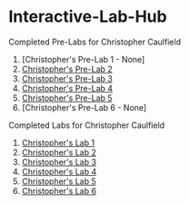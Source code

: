 # Interactive-Lab-Hub
Completed Pre-Labs for Christopher Caulfield
1. [Christopher's Pre-Lab 1 - None]
2. [Christopher's Pre-Lab 2](https://github.com/ctcaulfield/Interactive-Lab-Hub/tree/master/labs/prelab2)
3. [Christopher's Pre-Lab 3](https://github.com/ctcaulfield/Interactive-Lab-Hub/tree/master/labs/prelab3)
4. [Christopher's Pre-Lab 4](https://github.com/ctcaulfield/Interactive-Lab-Hub/tree/master/labs/prelab4)
5. [Christopher's Pre-Lab 5](https://github.com/ctcaulfield/Interactive-Lab-Hub/tree/master/labs/prelab5)
1. [Christopher's Pre-Lab 6 - None]



Completed Labs for Christopher Caulfield
1. [Christopher's Lab 1](https://github.com/ctcaulfield/Interactive-Lab-Hub/tree/master/labs/lab1)
2. [Christopher's Lab 2](https://github.com/ctcaulfield/Interactive-Lab-Hub/tree/master/labs/lab2)
3. [Christopher's Lab 3](https://github.com/ctcaulfield/Interactive-Lab-Hub/tree/master/labs/lab3)
4. [Christopher's Lab 4](https://github.com/ctcaulfield/Interactive-Lab-Hub/tree/master/labs/lab4)
5. [Christopher's Lab 5](https://github.com/ctcaulfield/Interactive-Lab-Hub/tree/master/labs/lab5)
5. [Christopher's Lab 6](https://github.com/ctcaulfield/IDD-Fa18-Lab6)
